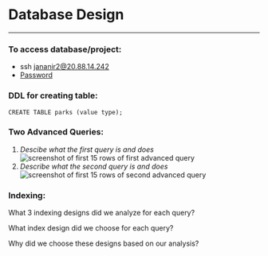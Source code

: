 
# Database Design
***

### To access database/project: 
* ssh jananir2@20.88.14.242
* [Password](https://www.youtube.com/watch?v=dQw4w9WgXcQ) 

### DDL for creating table: 
```
CREATE TABLE parks (value type);
```

### Two Advanced Queries: 
1. *Descibe what the first query is and does* \
![screenshot of first 15 rows of first advanced query](/img/file_path)
2. *Describe what the second query is and does* \
![screenshot of first 15 rows of second advanced query](/img/file_path)

### Indexing: 
What 3 indexing designs did we analyze for each query? 

What index design did we choose for each query? 

Why did we choose these designs based on our analysis? 
